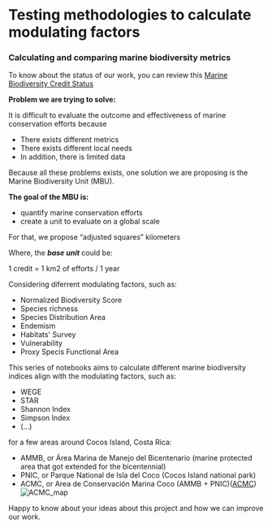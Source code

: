 # Testing methodologies to calculate modulating factors

### Calculating and comparing marine biodiversity metrics

To know about the status of our work, you can review this [Marine Biodiversity Credit Status](https://www.notion.so/openearth/Marine-Biodiversity-Credit-Status-Open-381755efad894eacb6204b78bbfc352d)

**Problem we are trying to solve:**

It is difficult to evaluate the outcome and effectiveness of marine conservation efforts because
- There exists different metrics
- There exists different local needs
- In addition, there is limited data

Because all these problems exists, one solution we are proposing is the Marine Biodiversity Unit (MBU). 

**The goal of the MBU is:**

- quantify marine conservation efforts
- create a unit to evaluate on a global scale

For that, we propose “adjusted squares” kilometers 

Where, the ***base unit*** could be:

1 credit = 1 km2 of efforts / 1 year

Considering diferrent modulating factors, such as:
- Normalized Biodiversity Score
- Species richness
- Species Distribution Area
- Endemism
- Habitats' Survey
- Vulnerability
- Proxy Specis Functional Area

This series of notebooks aims to calculate different marine biodiversity indices align with the modulating factors, such as:
- WEGE
- STAR
- Shannon Index
- Simpson Index
- (...)

for a few areas around Cocos Island, Costa Rica:
- AMMB, or Área Marina de Manejo del Bicentenario (marine protected area that got extended for the bicentennial)
- PNIC, or Parque National de Isla del Coco (Cocos Island national park)
- ACMC, or Area de Conservación Marina Coco (AMMB + PNIC)([ACMC](https://www.sinac.go.cr/ES/ac/acmic/Paginas/default.aspx))
![ACMC_map](https://user-images.githubusercontent.com/107511484/214371545-7ae96ae4-c71a-42d1-8208-6aac30f8e3d0.png)


Happy to know about your ideas about this project and how we can improve our work.
